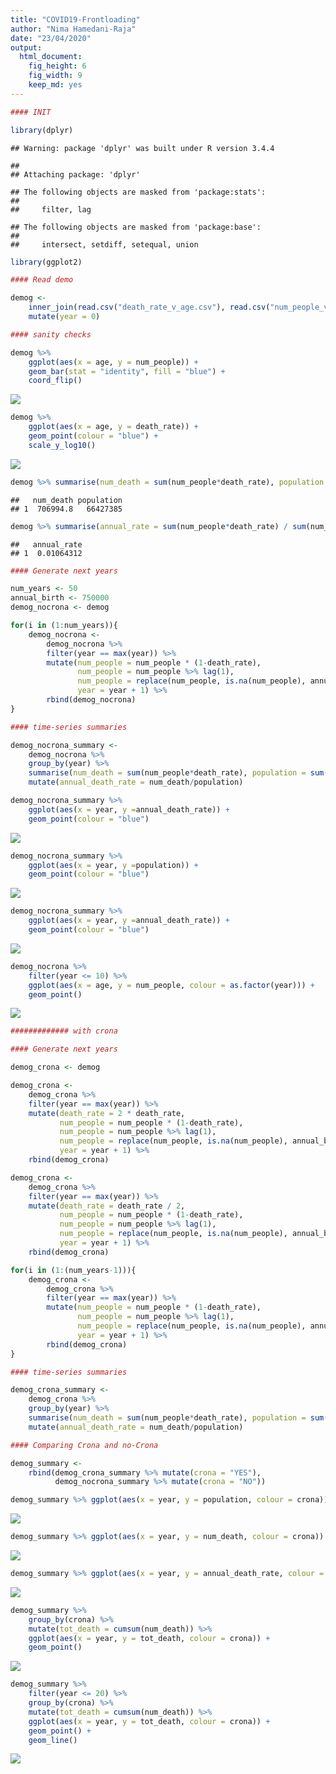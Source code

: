 ```yaml
---
title: "COVID19-Frontloading"
author: "Nima Hamedani-Raja"
date: "23/04/2020"
output: 
  html_document: 
    fig_height: 6
    fig_width: 9
    keep_md: yes
---
```





```r
#### INIT

library(dplyr)
```

```
## Warning: package 'dplyr' was built under R version 3.4.4
```

```
## 
## Attaching package: 'dplyr'
```

```
## The following objects are masked from 'package:stats':
## 
##     filter, lag
```

```
## The following objects are masked from 'package:base':
## 
##     intersect, setdiff, setequal, union
```

```r
library(ggplot2)

#### Read demo

demog <- 
    inner_join(read.csv("death_rate_v_age.csv"), read.csv("num_people_v_age.csv"), by = "age") %>%
    mutate(year = 0)

#### sanity checks

demog %>% 
    ggplot(aes(x = age, y = num_people)) + 
    geom_bar(stat = "identity", fill = "blue") +
    coord_flip() 
```

![](COVID19-Frontloading_files/figure-html/unnamed-chunk-1-1.png)<!-- -->

```r
demog %>% 
    ggplot(aes(x = age, y = death_rate)) + 
    geom_point(colour = "blue") + 
    scale_y_log10()
```

![](COVID19-Frontloading_files/figure-html/unnamed-chunk-1-2.png)<!-- -->

```r
demog %>% summarise(num_death = sum(num_people*death_rate), population = sum(num_people))
```

```
##   num_death population
## 1  706994.8   66427385
```

```r
demog %>% summarise(annual_rate = sum(num_people*death_rate) / sum(num_people))
```

```
##   annual_rate
## 1  0.01064312
```

```r
#### Generate next years

num_years <- 50
annual_birth <- 750000
demog_nocrona <- demog

for(i in (1:num_years)){
    demog_nocrona <- 
        demog_nocrona %>% 
        filter(year == max(year)) %>%
        mutate(num_people = num_people * (1-death_rate),
               num_people = num_people %>% lag(1),
               num_people = replace(num_people, is.na(num_people), annual_birth),
               year = year + 1) %>%
        rbind(demog_nocrona)
}

#### time-series summaries

demog_nocrona_summary <- 
    demog_nocrona %>% 
    group_by(year) %>% 
    summarise(num_death = sum(num_people*death_rate), population = sum(num_people)) %>%
    mutate(annual_death_rate = num_death/population)

demog_nocrona_summary %>% 
    ggplot(aes(x = year, y =annual_death_rate)) +
    geom_point(colour = "blue")
```

![](COVID19-Frontloading_files/figure-html/unnamed-chunk-1-3.png)<!-- -->

```r
demog_nocrona_summary %>% 
    ggplot(aes(x = year, y =population)) +
    geom_point(colour = "blue")
```

![](COVID19-Frontloading_files/figure-html/unnamed-chunk-1-4.png)<!-- -->

```r
demog_nocrona_summary %>% 
    ggplot(aes(x = year, y =annual_death_rate)) + 
    geom_point(colour = "blue")
```

![](COVID19-Frontloading_files/figure-html/unnamed-chunk-1-5.png)<!-- -->

```r
demog_nocrona %>% 
    filter(year <= 10) %>%
    ggplot(aes(x = age, y = num_people, colour = as.factor(year))) + 
    geom_point() 
```

![](COVID19-Frontloading_files/figure-html/unnamed-chunk-1-6.png)<!-- -->

```r
############# with crona

#### Generate next years

demog_crona <- demog

demog_crona <- 
    demog_crona %>% 
    filter(year == max(year)) %>%
    mutate(death_rate = 2 * death_rate, 
           num_people = num_people * (1-death_rate),
           num_people = num_people %>% lag(1),
           num_people = replace(num_people, is.na(num_people), annual_birth),
           year = year + 1) %>%
    rbind(demog_crona)

demog_crona <- 
    demog_crona %>% 
    filter(year == max(year)) %>%
    mutate(death_rate = death_rate / 2, 
           num_people = num_people * (1-death_rate),
           num_people = num_people %>% lag(1),
           num_people = replace(num_people, is.na(num_people), annual_birth),
           year = year + 1) %>%
    rbind(demog_crona)

for(i in (1:(num_years-1))){
    demog_crona <- 
        demog_crona %>% 
        filter(year == max(year)) %>%
        mutate(num_people = num_people * (1-death_rate),
               num_people = num_people %>% lag(1),
               num_people = replace(num_people, is.na(num_people), annual_birth),
               year = year + 1) %>%
        rbind(demog_crona)
}

#### time-series summaries

demog_crona_summary <- 
    demog_crona %>% 
    group_by(year) %>% 
    summarise(num_death = sum(num_people*death_rate), population = sum(num_people)) %>%
    mutate(annual_death_rate = num_death/population)

#### Comparing Crona and no-Crona

demog_summary <- 
    rbind(demog_crona_summary %>% mutate(crona = "YES"),
          demog_nocrona_summary %>% mutate(crona = "NO"))

demog_summary %>% ggplot(aes(x = year, y = population, colour = crona)) + geom_point()
```

![](COVID19-Frontloading_files/figure-html/unnamed-chunk-1-7.png)<!-- -->

```r
demog_summary %>% ggplot(aes(x = year, y = num_death, colour = crona)) + geom_point() + geom_line() 
```

![](COVID19-Frontloading_files/figure-html/unnamed-chunk-1-8.png)<!-- -->

```r
demog_summary %>% ggplot(aes(x = year, y = annual_death_rate, colour = crona)) + geom_point() 
```

![](COVID19-Frontloading_files/figure-html/unnamed-chunk-1-9.png)<!-- -->

```r
demog_summary %>% 
    group_by(crona) %>%
    mutate(tot_death = cumsum(num_death)) %>%
    ggplot(aes(x = year, y = tot_death, colour = crona)) +
    geom_point()
```

![](COVID19-Frontloading_files/figure-html/unnamed-chunk-1-10.png)<!-- -->

```r
demog_summary %>% 
    filter(year <= 20) %>%
    group_by(crona) %>%
    mutate(tot_death = cumsum(num_death)) %>%
    ggplot(aes(x = year, y = tot_death, colour = crona)) +
    geom_point() +
    geom_line()
```

![](COVID19-Frontloading_files/figure-html/unnamed-chunk-1-11.png)<!-- -->
